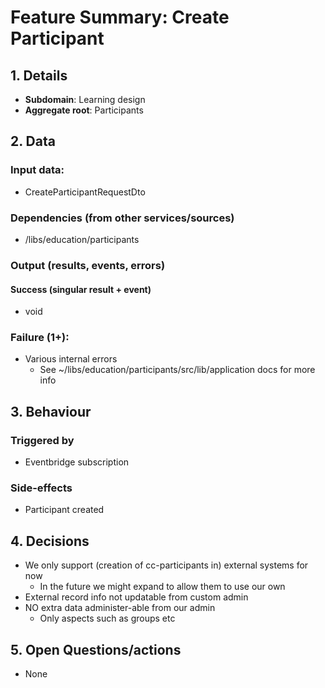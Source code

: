 # Feature Summary: Create Participant

## 1. Details

- **Subdomain**: Learning design
- **Aggregate root**: Participants

## 2. Data

### Input data:

- CreateParticipantRequestDto

### Dependencies (from other services/sources)

- /libs/education/participants

### Output (results, events, errors)

#### Success (singular result + event)

- void

### Failure (1+):

- Various internal errors
  - See ~/libs/education/participants/src/lib/application docs for more info

## 3. Behaviour

### Triggered by

- Eventbridge subscription

### Side-effects

- Participant created

## 4. Decisions

- We only support (creation of cc-participants in) external systems for now
  - In the future we might expand to allow them to use our own
- External record info not updatable from custom admin
- NO extra data administer-able from our admin
  - Only aspects such as groups etc

## 5. Open Questions/actions

- None
